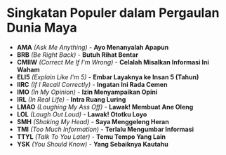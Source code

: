 # Singkatan Populer dalam Pergaulan Dunia Maya

* **AMA** *(Ask Me Anything)* - **Ayo Menanyalah Apapun**
* **BRB** *(Be Right Back)* - **Butuh Rihat Bentar**
* **CMIIW** *(Correct Me If I'm Wrong)* - **Celalah Misalkan Informasi Ini Waham**
* **ELI5** *(Explain Like I'm 5)* - **Embar Layaknya ke Insan 5 (Tahun)**
* **IIRC** *(If I Recall Correctly)* - **Ingatan Ini Rada Cemen**
* **IMO** *(In My Opinion)* - **Izin Menyampaikan Opini**
* **IRL** *(In Real Life)* - **Intra Ruang Luring**
* **LMAO** *(Laughing My Ass Off)* - **Lawak! Membuat Ane Oleng**
* **LOL** *(Laugh Out Loud)* - **Lawak! Ototku Loyo**
* **SMH** *(Shaking My Head)* - **Saya Menggeleng Heran**
* **TMI** *(Too Much Information)* - **Terlalu Mengumbar Informasi**
* **TTYL** *(Talk To You Later)* - **Temu Tempo Yang Lain**
* **YSK** *(You Should Know)* - **Yang Sebaiknya Kautahu**
